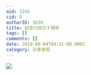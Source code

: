 ```yaml
---
aid: 1243
cid: 5
authorID: 1634
title: 纪念六四三十周年
tags: []
comments: []
date: 2019-06-04T04:31:00.000Z
category: 分享发现
---
```


![](https://telegra.ph/file/71225e5e574ac556745ad.png)

